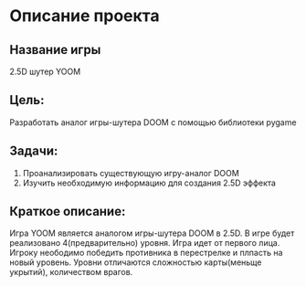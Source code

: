 # Описание проекта 
## Название игры
2.5D шутер YOOM
## Цель:
Разработать аналог игры-шутера DOOM с помощью библиотеки pygame
## Задачи:
1. Проанализировать существующую игру-аналог DOOM
2. Изучить необходимую информацию для создания 2.5D эффекта
## Краткое описание:
Игра YOOM является аналогом игры-шутера DOOM в 2.5D. В игре будет реализовано 4(предварительно) уровня. Игра идет от первого лица. Игроку неободимо победить 
противника в перестрелке и плпасть на новый уровень. Уровни отличаются сложностью карты(меньще укрытий), количеством врагов.
